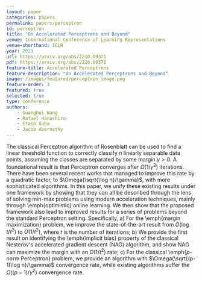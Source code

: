 ```yaml
---
layout: paper
categories: papers
permalink: papers/perceptron
id: perceptron
title: "On Accelerated Perceptrons and Beyond"
venue: International Conference of Learning Representations
venue-shorthand: ICLR
year: 2023
url: https://arxiv.org/abs/2210.09371
pdf: https://arxiv.org/abs/2210.09371
feature-title: Accelerated Perceptrons
feature-description: "On Accelerated Perceptrons and Beyond"
image: /images/featured/perceptron_image.png
feature-order: 3
featured: true
selected: true
type: conference
authors:
    - Guanghui Wang
    - Rafael Hanashiro
    - Etash Guha
    - Jacob Abernethy
---
```

The classical Perceptron algorithm of Rosenblatt can be used to find a linear threshold function to correctly classify $n$ linearly separable data points, assuming the classes are separated by some margin $\gamma > 0$. A foundational result is that Perceptron converges after  $\Omega(1/\gamma^{2})$ iterations. There have been several recent works that managed to improve this rate by a quadratic factor, to $\Omega(\sqrt{\log n}/\gamma)$, with more sophisticated algorithms. In this paper, we unify these existing results under one framework by showing that they can all be described through the lens of solving min-max problems using modern acceleration techniques, mainly through \emph{optimistic} online learning.  We then show that the proposed framework also lead to improved results for a series of problems beyond the standard Perceptron setting. Specifically, a) For the \emph{margin maximization} problem, we improve the state-of-the-art result from $O(\log t/t^2)$ to $O(1/t^2)$, where $t$ is the number of iterations; b) We provide the first result on identifying the \emph{implicit bias} property of the classical Nesterov's accelerated gradient descent (NAG) algorithm, and show NAG can maximize the margin with an $O(1/t^2)$ rate; c) For the classical \emph{$p$-norm Perceptron} problem, we provide an algorithm with $\Omega(\sqrt{(p-1)\log n}/\gamma)$ convergence rate, while existing algorithms suffer the $\Omega({(p-1)}/\gamma^2)$ convergence rate.